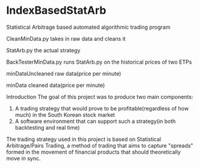 # IndexBasedStatArb
Statistical Arbitrage based automated algorithmic trading program


CleanMinData.py
  takes in raw data and cleans it

StatArb.py
  the actual strategy

BackTesterMinData.py
  runs StatArb.py on the historical prices of two ETPs

minDataUncleaned
  raw data(price per minute)
  
minData
  cleaned data(price per minute)


Introduction
The goal of this project was to produce two main components:
1. A trading strategy that would prove to be profitable(regardless of how much) in the South Korean stock market
2. A software environment that can support such a strategy(in both backtesting and real time)

The trading strategy used in this project is based on Statistical Arbitrage/Pairs Trading, a method of trading that aims to capture "spreads" formed in the movement of financial products that should theoretically move in sync. 










